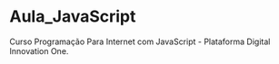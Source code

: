 # Aula_JavaScript
Curso Programação Para Internet com JavaScript - Plataforma Digital Innovation One.
